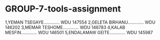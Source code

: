 # GROUP-7-tools-assignment

1,YEMAN TSEGAYE............. WDU 147554
2,GELETA BIRHANU............. WDU 146202
3,MEMAR TESHOME............. WDU 146783
4,KALAB MESFIN............. WDU 146501
5,ENDALAMAW GEITE............. WDU 145987
